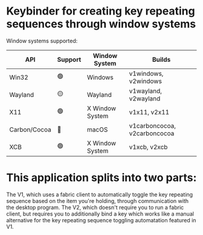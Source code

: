 # Keybinder for creating key repeating sequences through window systems
Window systems supported:


| API          | Support  | Window System   | Builds                       |
|--------------|----------|-----------------|------------------------------|
| Win32        | 🟢       | Windows         | v1windows, v2windows         |
| Wayland      | 🟡       | Wayland         | v1wayland, v2wayland         |
| X11          | 🟢       | X Window System | v1x11, v2x11                 |
| Carbon/Cocoa | 🔴       | macOS           | v1carboncocoa, v2carboncocoa |
| XCB          | 🟢       | X Window System | v1xcb, v2xcb                 |


# This application splits into two parts:
The V1, which uses a fabric client to automatically toggle the key repeating sequence based on the item you're holding, through communication with the desktop program.
The V2, which doesn't require you to run a fabric client, but requires you to additionally bind a key which works like a manual alternative for the key repeating sequence toggling automatation featured in V1.
